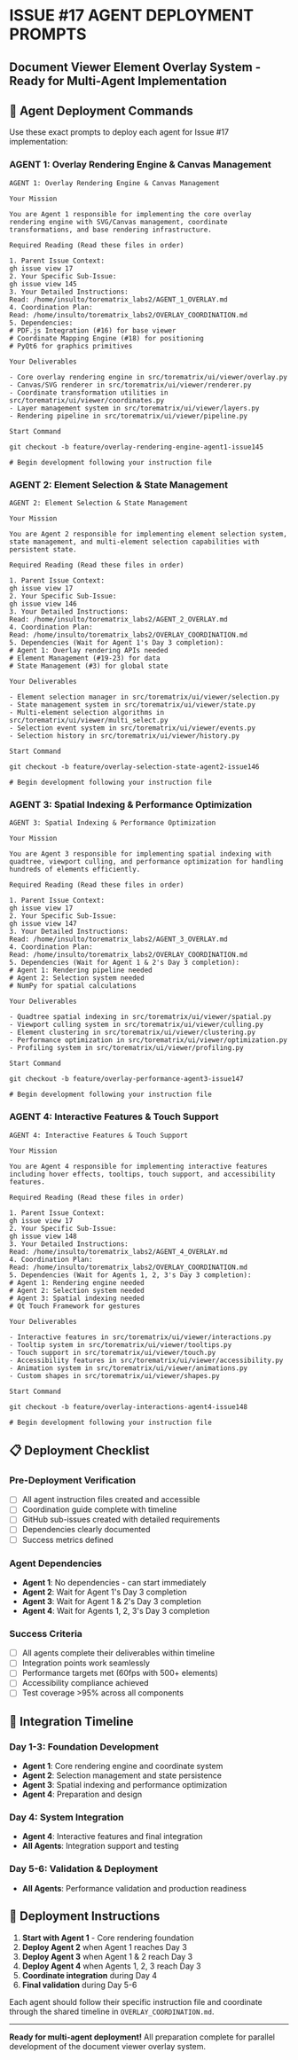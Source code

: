 # ISSUE #17 AGENT DEPLOYMENT PROMPTS
## Document Viewer Element Overlay System - Ready for Multi-Agent Implementation

## 🚀 Agent Deployment Commands
Use these exact prompts to deploy each agent for Issue #17 implementation:

### AGENT 1: Overlay Rendering Engine & Canvas Management
```
AGENT 1: Overlay Rendering Engine & Canvas Management

Your Mission

You are Agent 1 responsible for implementing the core overlay rendering engine with SVG/Canvas management, coordinate transformations, and base rendering infrastructure.

Required Reading (Read these files in order)

1. Parent Issue Context:
gh issue view 17
2. Your Specific Sub-Issue:
gh issue view 145
3. Your Detailed Instructions:
Read: /home/insulto/torematrix_labs2/AGENT_1_OVERLAY.md
4. Coordination Plan:
Read: /home/insulto/torematrix_labs2/OVERLAY_COORDINATION.md
5. Dependencies:
# PDF.js Integration (#16) for base viewer
# Coordinate Mapping Engine (#18) for positioning
# PyQt6 for graphics primitives

Your Deliverables

- Core overlay rendering engine in src/torematrix/ui/viewer/overlay.py
- Canvas/SVG renderer in src/torematrix/ui/viewer/renderer.py
- Coordinate transformation utilities in src/torematrix/ui/viewer/coordinates.py
- Layer management system in src/torematrix/ui/viewer/layers.py
- Rendering pipeline in src/torematrix/ui/viewer/pipeline.py

Start Command

git checkout -b feature/overlay-rendering-engine-agent1-issue145

# Begin development following your instruction file
```

### AGENT 2: Element Selection & State Management
```
AGENT 2: Element Selection & State Management

Your Mission

You are Agent 2 responsible for implementing element selection system, state management, and multi-element selection capabilities with persistent state.

Required Reading (Read these files in order)

1. Parent Issue Context:
gh issue view 17
2. Your Specific Sub-Issue:
gh issue view 146
3. Your Detailed Instructions:
Read: /home/insulto/torematrix_labs2/AGENT_2_OVERLAY.md
4. Coordination Plan:
Read: /home/insulto/torematrix_labs2/OVERLAY_COORDINATION.md
5. Dependencies (Wait for Agent 1's Day 3 completion):
# Agent 1: Overlay rendering APIs needed
# Element Management (#19-23) for data
# State Management (#3) for global state

Your Deliverables

- Element selection manager in src/torematrix/ui/viewer/selection.py
- State management system in src/torematrix/ui/viewer/state.py
- Multi-element selection algorithms in src/torematrix/ui/viewer/multi_select.py
- Selection event system in src/torematrix/ui/viewer/events.py
- Selection history in src/torematrix/ui/viewer/history.py

Start Command

git checkout -b feature/overlay-selection-state-agent2-issue146

# Begin development following your instruction file
```

### AGENT 3: Spatial Indexing & Performance Optimization
```
AGENT 3: Spatial Indexing & Performance Optimization

Your Mission

You are Agent 3 responsible for implementing spatial indexing with quadtree, viewport culling, and performance optimization for handling hundreds of elements efficiently.

Required Reading (Read these files in order)

1. Parent Issue Context:
gh issue view 17
2. Your Specific Sub-Issue:
gh issue view 147
3. Your Detailed Instructions:
Read: /home/insulto/torematrix_labs2/AGENT_3_OVERLAY.md
4. Coordination Plan:
Read: /home/insulto/torematrix_labs2/OVERLAY_COORDINATION.md
5. Dependencies (Wait for Agent 1 & 2's Day 3 completion):
# Agent 1: Rendering pipeline needed
# Agent 2: Selection system needed
# NumPy for spatial calculations

Your Deliverables

- Quadtree spatial indexing in src/torematrix/ui/viewer/spatial.py
- Viewport culling system in src/torematrix/ui/viewer/culling.py
- Element clustering in src/torematrix/ui/viewer/clustering.py
- Performance optimization in src/torematrix/ui/viewer/optimization.py
- Profiling system in src/torematrix/ui/viewer/profiling.py

Start Command

git checkout -b feature/overlay-performance-agent3-issue147

# Begin development following your instruction file
```

### AGENT 4: Interactive Features & Touch Support
```
AGENT 4: Interactive Features & Touch Support

Your Mission

You are Agent 4 responsible for implementing interactive features including hover effects, tooltips, touch support, and accessibility features.

Required Reading (Read these files in order)

1. Parent Issue Context:
gh issue view 17
2. Your Specific Sub-Issue:
gh issue view 148
3. Your Detailed Instructions:
Read: /home/insulto/torematrix_labs2/AGENT_4_OVERLAY.md
4. Coordination Plan:
Read: /home/insulto/torematrix_labs2/OVERLAY_COORDINATION.md
5. Dependencies (Wait for Agents 1, 2, 3's Day 3 completion):
# Agent 1: Rendering engine needed
# Agent 2: Selection system needed
# Agent 3: Spatial indexing needed
# Qt Touch Framework for gestures

Your Deliverables

- Interactive features in src/torematrix/ui/viewer/interactions.py
- Tooltip system in src/torematrix/ui/viewer/tooltips.py
- Touch support in src/torematrix/ui/viewer/touch.py
- Accessibility features in src/torematrix/ui/viewer/accessibility.py
- Animation system in src/torematrix/ui/viewer/animations.py
- Custom shapes in src/torematrix/ui/viewer/shapes.py

Start Command

git checkout -b feature/overlay-interactions-agent4-issue148

# Begin development following your instruction file
```

## 📋 Deployment Checklist

### Pre-Deployment Verification
- [ ] All agent instruction files created and accessible
- [ ] Coordination guide complete with timeline
- [ ] GitHub sub-issues created with detailed requirements
- [ ] Dependencies clearly documented
- [ ] Success metrics defined

### Agent Dependencies
- **Agent 1**: No dependencies - can start immediately
- **Agent 2**: Wait for Agent 1's Day 3 completion
- **Agent 3**: Wait for Agent 1 & 2's Day 3 completion
- **Agent 4**: Wait for Agents 1, 2, 3's Day 3 completion

### Success Criteria
- [ ] All agents complete their deliverables within timeline
- [ ] Integration points work seamlessly
- [ ] Performance targets met (60fps with 500+ elements)
- [ ] Accessibility compliance achieved
- [ ] Test coverage >95% across all components

## 🎯 Integration Timeline

### Day 1-3: Foundation Development
- **Agent 1**: Core rendering engine and coordinate system
- **Agent 2**: Selection management and state persistence
- **Agent 3**: Spatial indexing and performance optimization
- **Agent 4**: Preparation and design

### Day 4: System Integration
- **Agent 4**: Interactive features and final integration
- **All Agents**: Integration support and testing

### Day 5-6: Validation & Deployment
- **All Agents**: Performance validation and production readiness

## 🚀 Deployment Instructions

1. **Start with Agent 1** - Core rendering foundation
2. **Deploy Agent 2** when Agent 1 reaches Day 3
3. **Deploy Agent 3** when Agent 1 & 2 reach Day 3
4. **Deploy Agent 4** when Agents 1, 2, 3 reach Day 3
5. **Coordinate integration** during Day 4
6. **Final validation** during Day 5-6

Each agent should follow their specific instruction file and coordinate through the shared timeline in `OVERLAY_COORDINATION.md`.

---
**Ready for multi-agent deployment!** All preparation complete for parallel development of the document viewer overlay system.